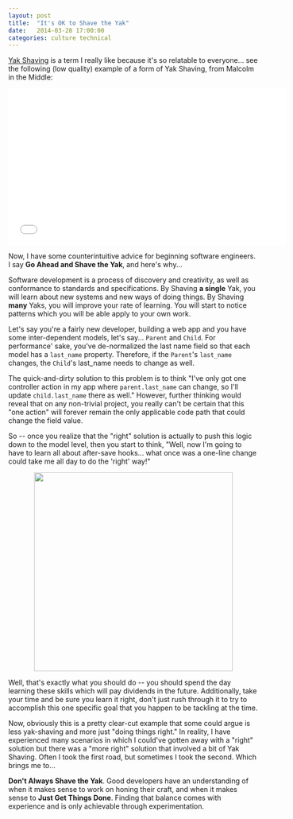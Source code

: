 ```yaml
---
layout: post
title:  "It's OK to Shave the Yak"
date:   2014-03-28 17:00:00
categories: culture technical
---
```


[Yak Shaving](http://sethgodin.typepad.com/seths_blog/2005/03/dont_shave_that.html) is a term I really like because
it's so relatable to everyone... see the following (low quality) example of a form of Yak Shaving, from Malcolm in the
Middle:

<p style="text-align:center;">
  <iframe width="560" height="315" src="//www.youtube.com/embed/RHpJFROEOmg" frameborder="0" allowfullscreen></iframe>
</p>

Now, I have some counterintuitive advice for beginning software engineers. I say **Go Ahead and Shave the Yak**, and
here's why...

Software development is a process of discovery and creativity, as well as conformance to standards and specifications.
By Shaving **a single** Yak, you will learn about new systems and new ways of doing things. By Shaving **many** Yaks,
you will improve your rate of learning. You will start to notice patterns which you will be able apply to your own
work.

Let's say you're a fairly new developer, building a web app and you have some inter-dependent models, let's say...
<code>Parent</code> and <code>Child</code>. For performance' sake, you've de-normalized the last name field so that
each model has a <code>last\_name</code> property. Therefore, if the <code>Parent</code>'s <code>last\_name</code>
changes, the <code>Child</code>'s last_name needs to change as well.

The quick-and-dirty solution to this problem is to think "I've only got one controller action in my app where
<code>parent.last\_name</code> can change, so I'll update <code>child.last\_name</code> there as well." However,
further thinking would reveal that on any non-trivial project, you really can't be certain that this "one action" will forever remain the only applicable code path that could change the field value.

So -- once you realize that the "right" solution is actually to push this logic down to the model level, then you
start to think, "Well, now I'm going to have to learn all about after-save hooks... what once was a one-line change
could take me all day to do the 'right' way!"

<p style="text-align:center;">
  <img src="http://www.codebestowed.com/images/yak-shaving.jpg" width="400" />
</p>

Well, that's exactly what you should do -- you should spend the day learning these skills which will pay dividends in
the future. Additionally, take your time and be sure you learn it right, don't just rush through it to try to
accomplish this one specific goal that you happen to be tackling at the time.

Now, obviously this is a pretty clear-cut example that some could argue is less yak-shaving and more just "doing things
right." In reality, I have experienced many scenarios in which I could've gotten away with a "right" solution but there
was a "more right" solution that involved a bit of Yak Shaving. Often I took the first road, but sometimes I took the
second. Which brings me to...

**Don't Always Shave the Yak**. Good developers have an understanding of when it makes sense to work on honing their
craft, and when it makes sense to **Just Get Things Done**. Finding that balance comes with experience and is only
achievable through experimentation.
